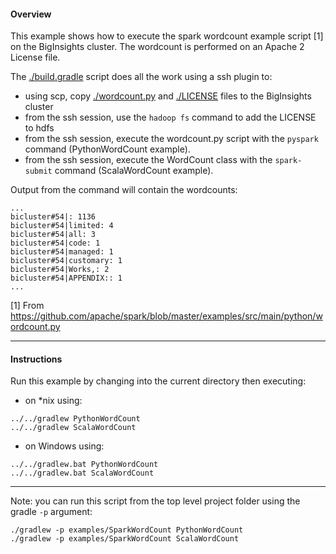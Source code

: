 #### Overview

This example shows how to execute the spark wordcount example script [1] on the BigInsights cluster.  The wordcount is performed on an Apache 2 License file.

The [./build.gradle](./build.gradle) script does all the work using a ssh plugin to:

- using scp, copy [./wordcount.py](./wordcount.py) and [./LICENSE](./LICENSE) files to the BigInsights cluster
- from the ssh session, use the `hadoop fs` command to add the LICENSE to hdfs
- from the ssh session, execute the wordcount.py script with the `pyspark` command (PythonWordCount example).
- from the ssh session, execute the WordCount class with the `spark-submit` command (ScalaWordCount example).

Output from the command will contain the wordcounts:

```
...
bicluster#54|: 1136
bicluster#54|limited: 4
bicluster#54|all: 3
bicluster#54|code: 1
bicluster#54|managed: 1
bicluster#54|customary: 1
bicluster#54|Works,: 2
bicluster#54|APPENDIX:: 1
...

```
[1] From https://github.com/apache/spark/blob/master/examples/src/main/python/wordcount.py
*********************************************************************
#### Instructions

Run this example by changing into the current directory then executing:

- on *nix using:

```
../../gradlew PythonWordCount
../../gradlew ScalaWordCount
```

- on Windows using:

```
../../gradlew.bat PythonWordCount
../../gradlew.bat ScalaWordCount
```

*********************************************************************

Note: you can run this script from the top level project folder using the gradle `-p` argument:

```
./gradlew -p examples/SparkWordCount PythonWordCount 
./gradlew -p examples/SparkWordCount ScalaWordCount
```
